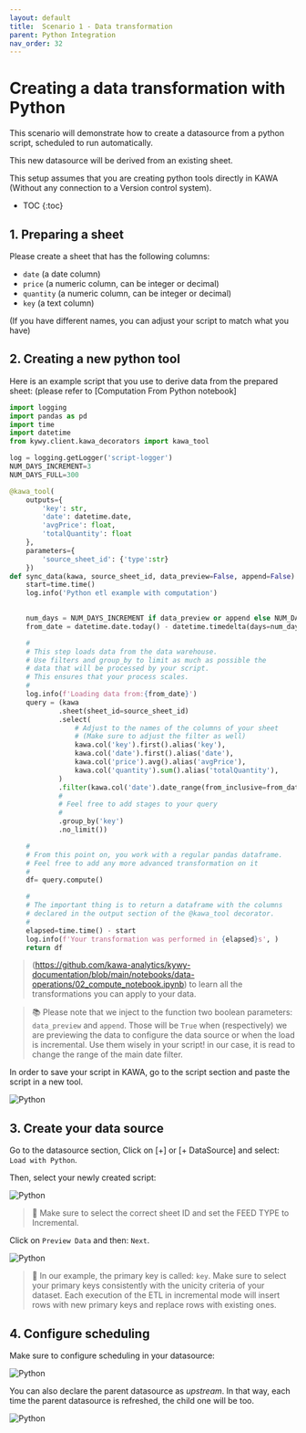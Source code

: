 ```yaml
---
layout: default
title:  Scenario 1 - Data transformation
parent: Python Integration
nav_order: 32
---
```


# Creating a data transformation with Python

This scenario will demonstrate how to create a datasource from a python script, scheduled to run automatically.

This new datasource will be derived from an existing sheet.

This setup assumes that you are creating python tools directly in KAWA (Without any connection to a Version control system).

* TOC
{:toc}


## 1. Preparing a sheet

Please create a sheet that has the following columns:

- `date` (a date column)
- `price` (a numeric column, can be integer or decimal)
- `quantity` (a numeric column, can be integer or decimal)
- `key` (a text column)

(If you have different names, you can adjust your script to match what you have)


## 2. Creating a new python tool

Here is an example script that you use to derive data from the prepared sheet:
(please refer to [Computation From Python notebook]

```python
import logging
import pandas as pd
import time
import datetime
from kywy.client.kawa_decorators import kawa_tool

log = logging.getLogger('script-logger')
NUM_DAYS_INCREMENT=3
NUM_DAYS_FULL=300

@kawa_tool(
    outputs={
        'key': str,
        'date': datetime.date,
        'avgPrice': float,
        'totalQuantity': float
    },
    parameters={
        'source_sheet_id': {'type':str}
    })
def sync_data(kawa, source_sheet_id, data_preview=False, append=False):
    start=time.time()
    log.info('Python etl example with computation')

    
    num_days = NUM_DAYS_INCREMENT if data_preview or append else NUM_DAYS_FULL
    from_date = datetime.date.today() - datetime.timedelta(days=num_days)

    #
    # This step loads data from the data warehouse.
    # Use filters and group_by to limit as much as possible the 
    # data that will be processed by your script.
    # This ensures that your process scales.
    #
    log.info(f'Loading data from:{from_date}')
    query = (kawa
            .sheet(sheet_id=source_sheet_id)
            .select( 
                # Adjust to the names of the columns of your sheet
                # (Make sure to adjust the filter as well)
                kawa.col('key').first().alias('key'),
                kawa.col('date').first().alias('date'),
                kawa.col('price').avg().alias('avgPrice'),
                kawa.col('quantity').sum().alias('totalQuantity'),
            )
            .filter(kawa.col('date').date_range(from_inclusive=from_date))
            #
            # Feel free to add stages to your query
            #
            .group_by('key')
            .no_limit())

    #
    # From this point on, you work with a regular pandas dataframe.
    # Feel free to add any more advanced transformation on it
    #
    df= query.compute()

    # 
    # The important thing is to return a dataframe with the columns
    # declared in the output section of the @kawa_tool decorator.
    #
    elapsed=time.time() - start
    log.info(f'Your transformation was performed in {elapsed}s', )
    return df
```

> (https://github.com/kawa-analytics/kywy-documentation/blob/main/notebooks/data-operations/02_compute_notebook.ipynb) to learn all the 
transformations you can apply to your data.


> 📚 Please note that we inject to the function two boolean parameters: `data_preview` and `append`. Those will 
be `True` when (respectively) we are previewing the data to configure the data source or when the load is incremental.
Use them wisely in your script! in our case, it is read to change the range of the main date filter.

In order to save your script in KAWA, go to the script section and paste the script in a new tool.

![Python](./readme-assets/python_2.png)


## 3. Create your data source

Go to the datasource section, Click on [+] or [+ DataSource] and select: `Load with Python`.

Then, select your newly created script:

![Python](./readme-assets/python_1.png)


> 🚨 Make sure to select the correct sheet ID and set the FEED TYPE to Incremental.


Click on `Preview Data` and then: `Next`.

![Python](./readme-assets/python_3.png)

> 🚨 In our example, the primary key is called: `key`. Make sure to select your primary keys consistently with the unicity criteria of your dataset. Each execution of the ETL in incremental mode will insert rows with new primary keys and replace rows with existing ones.


## 4. Configure scheduling

Make sure to configure scheduling in your datasource:

![Python](./readme-assets/python_4.png)

You can also declare the parent datasource as _upstream_.
In that way, each time the parent datasource is refreshed, the child one will be too.

![Python](./readme-assets/python_5.png)